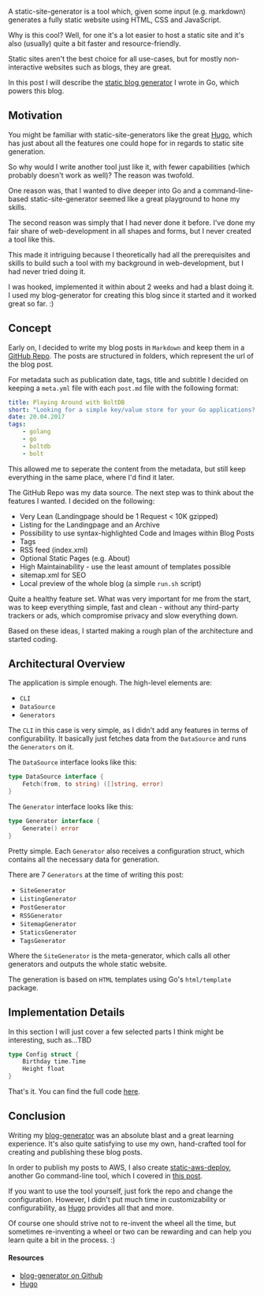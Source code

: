 A static-site-generator is a tool which, given some input (e.g. markdown) generates a fully static website using HTML, CSS and JavaScript.

Why is this cool? Well, for one it's a lot easier to host a static site and it's also (usually) quite a bit faster and resource-friendly.

Static sites aren't the best choice for all use-cases, but for mostly non-interactive websites such as blogs, they are great.

In this post I will describe the [static blog generator](https://github.com/zupzup/blog-generator) I wrote in Go, which powers this blog.

## Motivation 

You might be familiar with static-site-generators like the great [Hugo](https://gohugo.io), which has just about all the features one could hope for in regards to static site generation.

So why would I write another tool just like it, with fewer capabilities (which probably doesn't work as well)? The reason was twofold.

One reason was, that I wanted to dive deeper into Go and a command-line-based static-site-generator seemed like a great playground to hone my skills.

The second reason was simply that I had never done it before. I've done my fair share of web-development in all shapes and forms, but I never created a tool like this.

This made it intriguing because I theoretically had all the prerequisites and skills to build such a tool with my background in web-development, but I had never tried doing it.

I was hooked, implemented it within about 2 weeks and had a blast doing it. I used my blog-generator for creating this blog since it started and it worked great so far. :)

## Concept

Early on, I decided to write my blog posts in `Markdown` and keep them in a [GitHub Repo](https://github.com/zupzup/blog). The posts are structured in folders, which represent the url of the blog post.

For metadata such as publication date, tags, title and subtitle I decided on keeping a `meta.yml` file with each `post.md` file with the following format:

```yml
title: Playing Around with BoltDB 
short: "Looking for a simple key/value store for your Go applications? Look no further!"
date: 20.04.2017
tags:
    - golang
    - go
    - boltdb
    - bolt
```

This allowed me to seperate the content from the metadata, but still keep everything in the same place, where I'd find it later.

The GitHub Repo was my data source. The next step was to think about the features I wanted. I decided on the following:

* Very Lean (Landingpage should be 1 Request < 10K gzipped)
* Listing for the Landingpage and an Archive
* Possibility to use syntax-highlighted Code and Images within Blog Posts
* Tags
* RSS feed (index.xml)
* Optional Static Pages (e.g. About)
* High Maintainability - use the least amount of templates possible
* sitemap.xml for SEO
* Local preview of the whole blog (a simple `run.sh` script)

Quite a healthy feature set. What was very important for me from the start, was to keep everything simple, fast and clean - without any third-party trackers or ads, which compromise privacy and slow everything down.

Based on these ideas, I started making a rough plan of the architecture and started coding.

## Architectural Overview

The application is simple enough. The high-level elements are:

* `CLI`
* `DataSource`
* `Generators`

The `CLI` in this case is very simple, as I didn't add any features in terms of configurability. It basically just fetches data from the `DataSource` and runs the `Generators` on it.

The `DataSource` interface looks like this:

```go
type DataSource interface {
    Fetch(from, to string) ([]string, error)
}
```

The `Generator` interface looks like this:

```go
type Generator interface {
	Generate() error
}
```

Pretty simple. Each `Generator` also receives a configuration struct, which contains all the necessary data for generation.

There are 7 `Generators` at the time of writing this post:

* `SiteGenerator`
* `ListingGenerator`
* `PostGenerator`
* `RSSGenerator`
* `SitemapGenerator`
* `StaticsGenerator`
* `TagsGenerator`

Where the `SiteGenerator` is the meta-generator, which calls all other generators and outputs the whole static website.

The generation is based on `HTML` templates using Go's `html/template` package.

## Implementation Details

In this section I will just cover a few selected parts I think might be interesting, such as...TBD

```go
type Config struct {
    Birthday time.Time
    Height float
}
```

That's it. You can find the full code [here](https://github.com/zupzup/blog-generator).

## Conclusion 

Writing my [blog-generator](https://github.com/zupzup/blog-generator) was an absolute blast and a great learning experience. It's also quite satisfying to use my own, hand-crafted tool for creating and publishing these blog posts.

In order to publish my posts to AWS, I also create [static-aws-deploy](https://github.com/zupzup/static-aws-deploy), another Go command-line tool, which I covered in [this post](https://zupzup.org/static-deploy-tool/).

If you want to use the tool yourself, just fork the repo and change the configuration. However, I didn't put much time in customizability or configurability, as [Hugo](https://gohugo.io) provides all that and more.

Of course one should strive not to re-invent the wheel all the time, but sometimes re-inventing a wheel or two can be rewarding and can help you learn quite a bit in the process. :)

#### Resources

* [blog-generator on Github](https://github.com/zupzup/blog-generator)
* [Hugo](https://gohugo.io)
